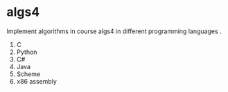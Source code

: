 algs4
=====

Implement algorithms in course algs4 in different programming languages .

1. C
2. Python
3. C#
4. Java
5. Scheme 
6. x86 assembly
